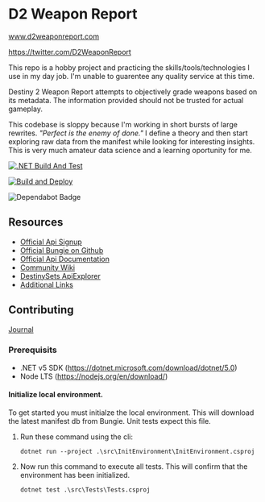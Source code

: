 # D2 Weapon Report 
www.d2weaponreport.com

https://twitter.com/D2WeaponReport

This repo is a hobby project and practicing the skills/tools/technologies I use in my day job. I'm unable to guarentee any quality service at this time.

Destiny 2 Weapon Report attempts to objectively grade weapons based on its metadata. The information provided should not be trusted for actual gameplay.

This codebase is sloppy because I'm working in short bursts of large rewrites. _"Perfect is the enemy of done."_ I define a theory and then start exploring raw data from the manifest while looking for interesting insights. This is very much amateur data science and a learning oportunity for me.

[![.NET Build And Test](https://github.com/TimothyMothra/D2WeaponReport/actions/workflows/BuildAndTest.yml/badge.svg)](https://github.com/TimothyMothra/D2WeaponReport/actions/workflows/BuildAndTest.yml)

[![Build and Deploy](https://github.com/TimothyMothra/D2WeaponReport/actions/workflows/main_d2weaponreport.yml/badge.svg)](https://github.com/TimothyMothra/D2WeaponReport/actions/workflows/main_d2weaponreport.yml)

<img src="https://flat.badgen.net/dependabot/thepracticaldev/dev.to?icon=dependabot" alt="Dependabot Badge" />


## Resources

- [Official Api Signup](https://www.bungie.net/en/Application/Create)
- [Official Bungie on Github](https://github.com/Bungie-net)
- [Official Api Documentation](https://bungie-net.github.io/multi/index.html)
- [Community Wiki](http://destinydevs.github.io/BungieNetPlatform/)
- [DestinySets ApiExplorer](https://data.destinysets.com/api)
- [Additional Links](https://www.reddit.com/r/DestinyTheGame/comments/aj4jzj/destiny_api_usage/)

## Contributing

[Journal](journal/)


### Prerequisits
- .NET v5 SDK (https://dotnet.microsoft.com/download/dotnet/5.0)
- Node LTS (https://nodejs.org/en/download/)

#### Initialize local environment.
To get started you must initialze the local environment. 
This will download the latest manifest db from Bungie.
Unit tests expect this file.

1. Run these command using the cli:
   ```
   dotnet run --project .\src\InitEnvironment\InitEnvironment.csproj
   ```

2. Now run this command to execute all tests. 
   This will confirm that the environment has been initialized.
   ```
   dotnet test .\src\Tests\Tests.csproj
   ```

